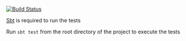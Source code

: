 [![Build Status](https://travis-ci.org/carter437/twca.svg?branch=master)](https://travis-ci.org/carter437/twca)

[Sbt](http://www.scala-sbt.org/) is required to run the tests

Run `sbt test` from the root directory of the project to execute the tests
